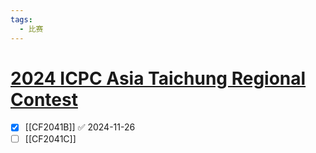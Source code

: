```yaml
---
tags:
  - 比赛
---
```

# [2024 ICPC Asia Taichung Regional Contest](https://codeforces.com/contest/2041)

- [x] [[CF2041B]] ✅ 2024-11-26
- [ ] [[CF2041C]]

